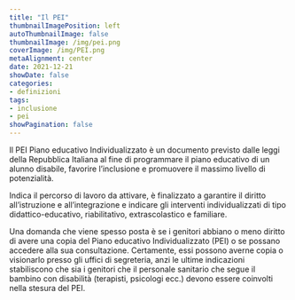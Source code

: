 ```yaml
---
title: "Il PEI"
thumbnailImagePosition: left
autoThumbnailImage: false
thumbnailImage: /img/pei.png
coverImage: /img/PEI.png
metaAlignment: center
date: 2021-12-21
showDate: false
categories:
- definizioni
tags:
- inclusione
- pei
showPagination: false
---
```


Il PEI Piano educativo Individualizzato è un documento previsto dalle leggi della Repubblica Italiana al fine di programmare il piano educativo di un alunno disabile, favorire l’inclusione e promuovere il massimo livello di potenzialità. 

<!--more-->
Indica il percorso di lavoro da attivare, è finalizzato a garantire il diritto all’istruzione e all’integrazione e indicare gli interventi individualizzati di tipo didattico-educativo, riabilitativo, extrascolastico e familiare.

Una domanda che viene spesso posta è se i genitori abbiano o meno diritto di avere una copia del Piano educativo Individualizzato (PEI) o se possano accedere alla sua consultazione. Certamente, essi possono averne copia o visionarlo presso gli uffici di segreteria, anzi le ultime indicazioni stabiliscono che sia i genitori che il personale sanitario che segue il bambino con disabilità (terapisti, psicologi ecc.) devono essere coinvolti nella stesura del PEI. 
